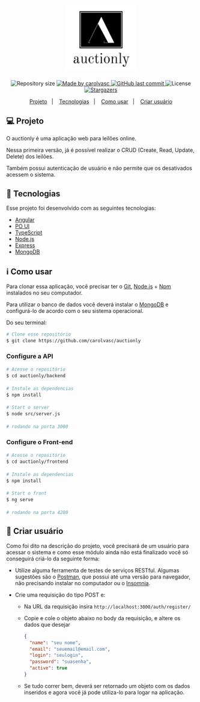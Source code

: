<h1 align="center">
    <img alt="auctionly" title="#auctionly" src="./frontend/src/assets/logo.png" width="184px" />
</h1>

<p align="center">
	
  <img alt="Repository size" src="https://img.shields.io/github/repo-size/carolvasc/auctionly">
	
  <a href="https://www.linkedin.com/in/carolina-vasconcelos/">
    <img alt="Made by carolvasc" src="https://img.shields.io/badge/made%20by-carolvasc-brightgreen">
  </a>
  
  <a href="https://github.com/carolvasc/auctionly/commits/master">
    <img alt="GitHub last commit" src="https://img.shields.io/github/last-commit/carolvasc/auctionly">
  </a>

  <img alt="License" src="https://img.shields.io/badge/license-MIT-brightgreen">
   <a href="https://github.com/carolvasc/auctionly/stargazers">
    <img alt="Stargazers" src="https://img.shields.io/github/stars/carolvasc/auctionly?style=social">
  </a>
</p>

<p align="center">
  <a href="#-Projeto">Projeto</a>&nbsp;&nbsp;&nbsp;|&nbsp;&nbsp;&nbsp;
  <a href="#rocket-Tecnologias">Tecnologias</a>&nbsp;&nbsp;&nbsp;|&nbsp;&nbsp;&nbsp;
  <a href="#information_source-Como-usar">Como usar</a>&nbsp;&nbsp;&nbsp;|&nbsp;&nbsp;&nbsp;
  <a href="#-Criar-usuario">Criar usuário</a>
</p>

## 💻 Projeto

<p>O auctionly é uma aplicação web para leilões online.</p>
<p>Nessa primeira versão, já é possível realizar o CRUD (Create, Read, Update, Delete) dos leilões.</p>
<p>Também possui autenticação de usuário e não permite que os desativados acessem o sistema.</p>

## :rocket: Tecnologias

Esse projeto foi desenvolvido com as seguintes tecnologias:

- [Angular][angular]
- [PO UI][poui]
- [TypeScript][typescript]
- [Node.js][nodejs]
- [Express][express]
- [MongoDB][mongodb]


## :information_source: Como usar

Para clonar essa aplicação, você precisar ter o [Git](https://git-scm.com), [Node.js][nodejs] + [Npm][npm] instalados no seu computador.

Para utilizar o banco de dados você deverá instalar o [MongoDB][mongodb] e configurá-lo de acordo com o seu sistema operacional.

Do seu terminal:

```bash
# Clone esse repositório
$ git clone https://github.com/carolvasc/auctionly
```

### Configure a API 

```bash
# Acesse o repositório
$ cd auctionly/backend

# Instale as dependencias
$ npm install

# Start o server
$ node src/server.js

# rodando na porta 3000
```

### Configure o Front-end

```bash
# Acesse o repositório
$ cd auctionly/frontend

# Instale as dependencias
$ npm install

# Start o front
$ ng serve

# rodando na porta 4200
```

## :raising_hand: Criar usuário

Como foi dito na descrição do projeto, você precisará de um usuário para acessar o sistema e como esse módulo ainda não está finalizado você só conseguirá criá-lo da seguinte forma:

- Utilize alguma ferramenta de testes de serviços RESTful.
Algumas sugestões são o [Postman][postman], que possui até uma versão para navegador, não precisando instalar no computador ou o [Insomnia][insomnia].

- Crie uma requisição do tipo POST e:

  - Na URL da requisição insira `http://localhost:3000/auth/register/`

  - Copie e cole o objeto abaixo no body da requisição, e altere os dados que desejar
    ```json
    {
      "name": "seu nome",
      "email": "seuemail@email.com",
      "login": "seulogin",
      "password": "suasenha",
      "active": true
    }
    ```
  - Se tudo correr bem, deverá ser retornado um objeto com os dados inseridos e agora você já pode utiliza-lo para logar na aplicação.

[angular]: https://angular.io/
[mongodb]: https://www.mongodb.com/
[nodejs]: https://nodejs.org/
[express]: https://expressjs.com/pt-br/
[typescript]: https://www.typescriptlang.org/
[npm]: https://docs.npmjs.com/downloading-and-installing-node-js-and-npm
[postman]: https://www.postman.com/
[insomnia]: https://insomnia.rest/download/
[poui]: https://po-ui.io/